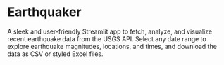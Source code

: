 # Earthquaker
A sleek and user-friendly Streamlit app to fetch, analyze, and visualize recent earthquake data from the USGS API. Select any date range to explore earthquake magnitudes, locations, and times, and download the data as CSV or styled Excel files.
